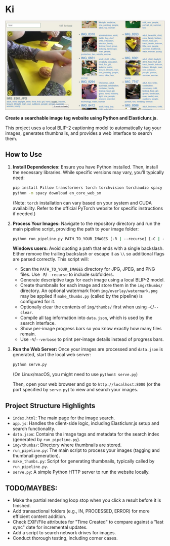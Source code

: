 # Ki

![SCREENSHOT](https://raw.githubusercontent.com/twobob/Ki/master/2ColumnScreenshot.JPG "Screenshot of example implementation")

__Create a searchable image tag website using Python and Elasticlunr.js.__

This project uses a local BLIP-2 captioning model to automatically tag your images, generates thumbnails, and provides a web interface to search them.

## How to Use

1.  **Install Dependencies:**
    Ensure you have Python installed. Then, install the necessary libraries. While specific versions may vary, you'll typically need:
    ```bash
    pip install Pillow transformers torch torchvision torchaudio spacy tqdm
    python -m spacy download en_core_web_sm 
    ```
    (Note: `torch` installation can vary based on your system and CUDA availability. Refer to the official PyTorch website for specific instructions if needed.)

2.  **Process Your Images:**
    Navigate to the repository directory and run the main pipeline script, providing the path to your image folder:
    ```bash
    python run_pipeline.py PATH_TO_YOUR_IMAGES [-R | --recurse] [-C | --clear] [-V | --verbose]
    ```
    **Windows users:** Avoid quoting a path that ends with a single backslash. Either remove the trailing backslash or escape it as `\\` so additional flags are parsed correctly.
    This script will:
    *   Scan the `PATH_TO_YOUR_IMAGES` directory for JPG, JPEG, and PNG files. Use `-R`/`--recurse` to include subfolders.
    *   Generate descriptive tags for each image using a local BLIP-2 model.
    *   Create thumbnails for each image and store them in the `img/thumbs/` directory. An optional watermark from `img/overlay/watermark.png` may be applied if `make_thumbs.py` (called by the pipeline) is configured for it.
    *   Optionally clear the contents of `img/thumbs/` first when using `-C`/`--clear`.
    *   Compile all tag information into `data.json`, which is used by the search interface.
    *   Show per-image progress bars so you know exactly how many files remain.
    *   Use `-V`/`--verbose` to print per-image details instead of progress bars.

3.  **Run the Web Server:**
    Once your images are processed and `data.json` is generated, start the local web server:
    ```bash
    python serve.py
    ```
    (On Linux/macOS, you might need to use `python3 serve.py`)

    Then, open your web browser and go to `http://localhost:8000` (or the port specified by `serve.py`) to view and search your images.

## Project Structure Highlights
-   `index.html`: The main page for the image search.
-   `app.js`: Handles the client-side logic, including Elasticlunr.js setup and search functionality.
-   `data.json`: Contains the image tags and metadata for the search index (generated by `run_pipeline.py`).
-   `img/thumbs/`: Directory where thumbnails are stored.
-   `run_pipeline.py`: The main script to process your images (tagging and thumbnail generation).
-   `make_thumbs.py`: Script for generating thumbnails, typically called by `run_pipeline.py`.
-   `serve.py`: A simple Python HTTP server to run the website locally.

## TODO/MAYBES:
*   Make the partial rendering loop stop when you click a result before it is finished.
*   Add transactional folders (e.g., IN, PROCESSED, ERROR) for more efficient content addition.
*   Check EXIF/File attributes for "Time Created" to compare against a "last sync" date for incremental updates.
*   Add a script to search network drives for images.
*   Conduct thorough testing, including corner cases.

